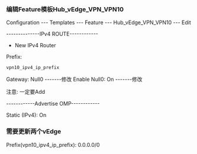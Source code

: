 ### 编辑Feature模板Hub_vEdge_VPN_VPN10

Configuration --- Templates --- Feature --- Hub_vEdge_VPN_VPN10 --- Edit

--------------IPv4 ROUTE------------

+ New IPv4 Router

Prefix: 
```shell
vpn10_ipv4_ip_prefix
```

Gateway: Null0      -------修改
Enable Null0: On    -------修改

注意: 一定要Add

------------Advertise OMP------------

Static (IPv4):  On


### 需要更新两个vEdge
Prefix(vpn10_ipv4_ip_prefix): 0.0.0.0/0